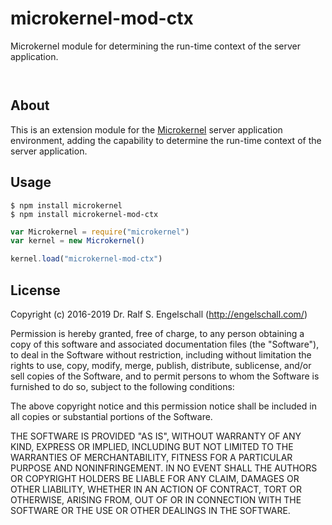 
microkernel-mod-ctx
===================

Microkernel module for determining the run-time context of the server application.

<p/>
<img src="https://nodei.co/npm/microkernel-mod-ctx.png?downloads=true&stars=true" alt=""/>

<p/>
<img src="https://david-dm.org/rse/microkernel-mod-ctx.png" alt=""/>

About
-----

This is an extension module for the
[Microkernel](http://github.com/rse/microkernel) server
application environment, adding the capability to
determine the run-time context of the server application.

Usage
-----

```shell
$ npm install microkernel
$ npm install microkernel-mod-ctx
```

```js
var Microkernel = require("microkernel")
var kernel = new Microkernel()

kernel.load("microkernel-mod-ctx")
```

License
-------

Copyright (c) 2016-2019 Dr. Ralf S. Engelschall (http://engelschall.com/)

Permission is hereby granted, free of charge, to any person obtaining
a copy of this software and associated documentation files (the
"Software"), to deal in the Software without restriction, including
without limitation the rights to use, copy, modify, merge, publish,
distribute, sublicense, and/or sell copies of the Software, and to
permit persons to whom the Software is furnished to do so, subject to
the following conditions:

The above copyright notice and this permission notice shall be included
in all copies or substantial portions of the Software.

THE SOFTWARE IS PROVIDED "AS IS", WITHOUT WARRANTY OF ANY KIND,
EXPRESS OR IMPLIED, INCLUDING BUT NOT LIMITED TO THE WARRANTIES OF
MERCHANTABILITY, FITNESS FOR A PARTICULAR PURPOSE AND NONINFRINGEMENT.
IN NO EVENT SHALL THE AUTHORS OR COPYRIGHT HOLDERS BE LIABLE FOR ANY
CLAIM, DAMAGES OR OTHER LIABILITY, WHETHER IN AN ACTION OF CONTRACT,
TORT OR OTHERWISE, ARISING FROM, OUT OF OR IN CONNECTION WITH THE
SOFTWARE OR THE USE OR OTHER DEALINGS IN THE SOFTWARE.


